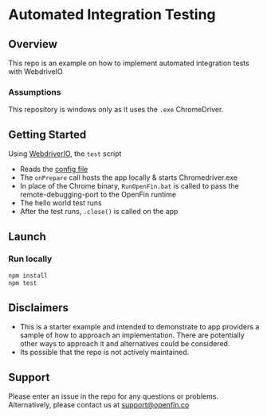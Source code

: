 # Automated Integration Testing

## Overview
This repo is an example on how to implement automated integration tests with WebdriveIO

### Assumptions
This repository is windows only as it uses the `.exe` ChromeDriver.

## Getting Started
Using [WebdriverIO](http://webdriver.io/), the `test` script
* Reads the [config file](wdio.conf.js)
* The `onPrepare` call hosts the app locally & starts Chromedriver.exe
* In place of the Chrome binary, `RunOpenFin.bat` is called to pass the remote-debugging-port to the OpenFin runtime
* The hello world test runs
* After the test runs, `.close()` is called on the app

## Launch
### Run locally

```bash
npm install
npm test
```

## Disclaimers
* This is a starter example and intended to demonstrate to app providers a sample of how to approach an implementation. There are potentially other ways to approach it and alternatives could be considered. 
* Its possible that the repo is not actively maintained.

## Support
Please enter an issue in the repo for any questions or problems. 
<br> Alternatively, please contact us at support@openfin.co
